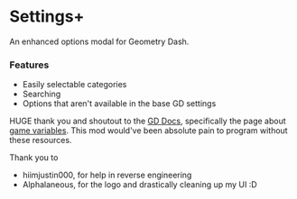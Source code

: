 # Settings+

An enhanced options modal for Geometry Dash.

### Features
- Easily selectable categories
- Searching
- Options that aren't available in the base GD settings

HUGE thank you and shoutout to the [GD Docs](https://wyliemaster.github.io/gddocs/#), specifically the page about [game variables](https://wyliemaster.github.io/gddocs/#/resources/client/gamesave/gv). This mod would've been absolute pain to program without these resources.

Thank you to
- hiimjustin000, for help in reverse engineering
- Alphalaneous, for the logo and drastically cleaning up my UI :D
